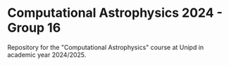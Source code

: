 # Computational Astrophysics 2024 - Group 16

Repository for the "Computational Astrophysics" course at Unipd in academic year 2024/2025.
